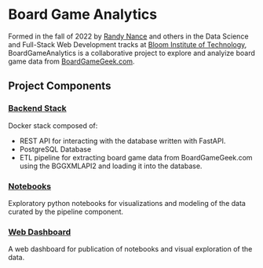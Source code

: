 # Board Game Analytics

Formed in the fall of 2022 by [Randy Nance](https://github.com/randynobx) and others in the Data Science and Full-Stack Web Development tracks at
[Bloom Institute of Technology](https://bloomtech.com), BoardGameAnalytics is a collaborative project to explore and analyize board game 
data from [BoardGameGeek.com](https://boardgamegeek.com/).

## Project Components
### [Backend Stack](https://github.com/boardgameanalytics/bga-backend)
Docker stack composed of:
- REST API for interacting with the database written with FastAPI.
- PostgreSQL Database
- ETL pipeline for extracting board game data from BoardGameGeek.com using the BGGXMLAPI2 and 
loading it into the database.

### [Notebooks](https://github.com/boardgameanalytics/bga-notebooks)
Exploratory python notebooks for visualizations and modeling of the data curated by the pipeline component.

### [Web Dashboard](https://github.com/boardgameanalytics/bga-web-dashboard)
A web dashboard for publication of notebooks and visual exploration of the data.
